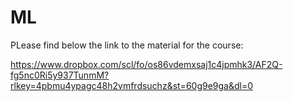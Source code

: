 # ML

PLease find below the link to the material for the course:

https://www.dropbox.com/scl/fo/os86vdemxsaj1c4jpmhk3/AF2Q-fg5nc0Ri5y937TunmM?rlkey=4pbmu4ypagc48h2vmfrdsuchz&st=60g9e9ga&dl=0
